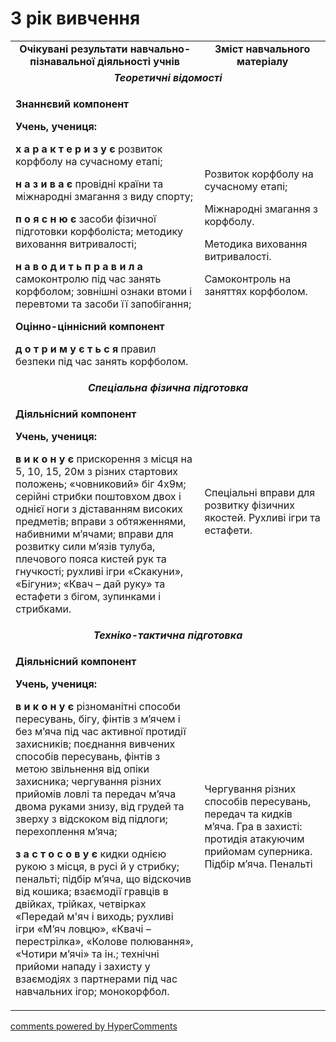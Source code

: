 <div id="hypercomments_widget" class="js-hypercomments-widget invisible"></div>

3 рік вивчення
=============================

<table>
  <body>
    <tr>
<td align="center" width="60%"><strong>Очікувані результати навчально-пізнавальної діяльності учнів</strong></td>
<td align="center" width="40%"><strong>Зміст навчального матеріалу</strong></td>
    </tr>
            <tr class="even">
                <td align="center" colspan="2"><em><strong>Теоретичні відомості</strong></em></td>
            </tr>
            <tr class="odd">
                <td align="left">
                    <p><strong>Знаннєвий компонент</strong></p>
                    <p><strong>Учень, учениця:</strong></p>
                    <p><strong>х а р а к т е р и з у є</strong> розвиток корфболу на сучасному етапі;</p>
                    <p><strong>н а з и в а є</strong> провідні країни та міжнародні змагання з виду спорту;</p>
                    <p><strong>п о я с н ю є</strong> засоби фізичної підготовки корфболіста; методику виховання витривалості;</p>
                    <p><strong>н а в о д и т ь п р а в и л а</strong> самоконтролю під час занять корфболом; зовнішні ознаки втоми і перевтоми та засоби її запобігання;</p>
                    <p><strong>Оцінно-ціннісний компонент</strong></p>
                    <p><strong>д о т р и м у є т ь с я</strong> правил безпеки під час занять корфболом.</p>
                </td>
                <td align="left">
                    <p>Розвиток корфболу на сучасному етапі;</p>
                    <p>Міжнародні змагання з корфболу.</p>
                    <p>Методика виховання витривалості.</p>
                    <p>Самоконтроль на заняттях корфболом.</p>
                </td>
            </tr>
            <tr class="even">
                <td align="center" colspan="2"><em><strong>Спеціальна фізична підготовка</strong></em></td>
            </tr>
            <tr class="odd">
                <td align="left">
                    <p><strong>Діяльнісний компонент</strong></p>
                    <p><strong>Учень, учениця:</strong></p>
                    <p><strong>в и к о н у є</strong> прискорення з місця на 5, 10, 15, 20м з різних стартових положень; «човниковий» біг 4x9м; серійні стрибки поштовхом двох і однієї ноги з діставанням високих предметів; вправи з обтяженнями, набивними м’ячами; вправи для розвитку сили м’язів тулуба, плечового пояса кистей рук та гнучкості; рухливі ігри «Скакуни», «Бігуни»; «Квач – дай руку» та естафети з бігом, зупинками і стрибками.</p>
                </td>
                <td align="left">Спеціальні вправи для розвитку фізичних якостей. Рухливі ігри та естафети.</td>
            </tr>
            <tr class="even">
                <td align="center" colspan="2"><em><strong>Техніко-тактична підготовка</strong></em></td>
            </tr>
            <tr class="odd">
                <td align="left">
                    <p><strong>Діяльнісний компонент</strong></p>
                    <p><strong>Учень, учениця:</strong></p>
                    <p><strong>в и к о н у є</strong> різноманітні способи пересувань, бігу, фінтів з м’ячем і без м’яча під час активної протидії захисників; поєднання вивчених способів пересувань, фінтів з метою звільнення від опіки захисника; чергування різних прийомів ловлі та передач м’яча двома руками знизу, від грудей та зверху з відскоком від підлоги; перехоплення м’яча;</p>
                    <p><strong>з а с т о с о в у є</strong> кидки однією рукою з місця, в русі й у стрибку; пенальті; підбір м’яча, що відскочив від кошика; взаємодії гравців в двійках, трійках, четвірках «Передай м'яч і виходь; рухливі ігри «М’яч ловцю», «Квачі – перестрілка», «Колове полювання», «Чотири м’ячі» та ін.; технічні прийоми нападу і захисту у взаємодіях з партнерами під час навчальних ігор; монокорфбол.</p>
                </td>
                <td align="left">Чергування різних способів пересувань, передач та кидків м’яча. Гра в захисті: протидія атакуючим прийомам суперника. Підбір м’яча. Пенальті</td>
            </tr>
  </body>
</table>

<div class="js-hypercomments-container">
    <a href="http://hypercomments.com" class="hc-link" title="comments widget">comments powered by HyperComments</a>
</div>